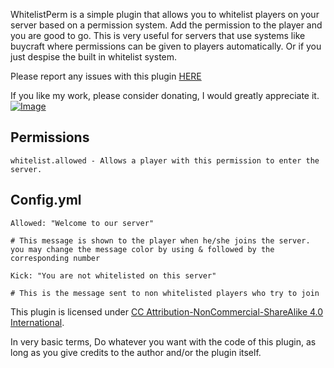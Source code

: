 WhitelistPerm is a simple plugin that allows you to whitelist players on your server based on a permission system. Add the permission to the player and you are good to go. This is very useful for servers that use systems like buycraft where permissions can be given to players automatically. Or if you just despise the built in whitelist system.

Please report any issues with this plugin [HERE](https://github.com/vik1395/WhitelistPerm-Minecraft/issues)

If you like my work, please consider donating, I would greatly appreciate it. [![Image](https://www.paypalobjects.com/en_US/i/btn/btn_donate_LG.gif)](https://www.paypal.com/cgi-bin/webscr?cmd=_donations&business=vik1395lp%40gmail%2ecom&lc=US&item_name=Spigot%20Plugins&item_number=LegitPlay%2enet%20Plugin%20Dev&no_note=0&currency_code=USD&bn=PP%2dDonationsBF%3abtn_donateCC_LG%2egif%3aNonHostedGuest)

**Permissions**
-------------

    whitelist.allowed - Allows a player with this permission to enter the server.

**Config.yml**
-------------
    Allowed: "Welcome to our server"
    
    # This message is shown to the player when he/she joins the server. you may change the message color by using & followed by the corresponding number
    
    Kick: "You are not whitelisted on this server"
    
    # This is the message sent to non whitelisted players who try to join

This plugin is licensed under [CC Attribution-NonCommercial-ShareAlike 4.0 International](http://creativecommons.org/licenses/by-nc-sa/4.0/deed.en_US). 

In very basic terms, Do whatever you want with the code of this plugin, as long as you give credits to the author and/or the plugin itself.
